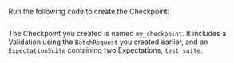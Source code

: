 Run the following code to create the Checkpoint:

```python title="Python" name="version-0.18 docs/docusaurus/docs/snippets/aws_cloud_storage_pandas.py create_checkpoint"
```

The Checkpoint you created is named `my_checkpoint`. It includes a Validation using the `BatchRequest` you created earlier, and an `ExpectationSuite` containing two Expectations, `test_suite`.
